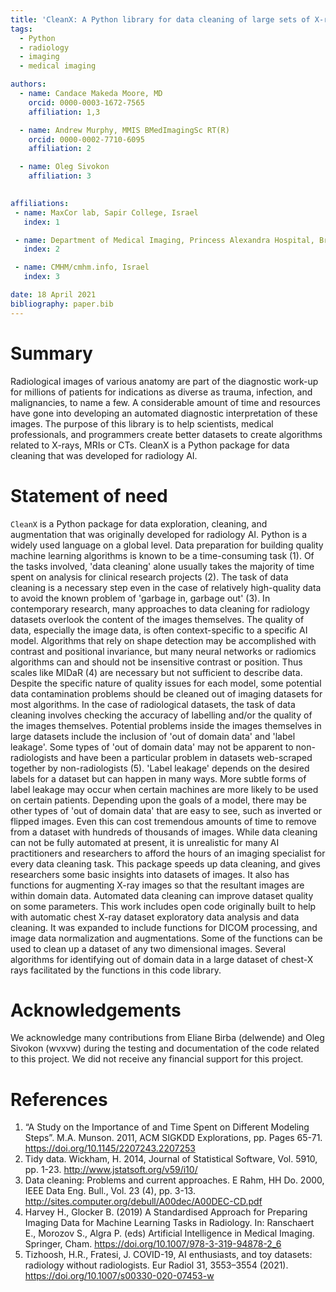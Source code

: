 ```yaml
---
title: 'CleanX: A Python library for data cleaning of large sets of X-rays'
tags:
  - Python
  - radiology
  - imaging
  - medical imaging

authors:
  - name: Candace Makeda Moore, MD
    orcid: 0000-0003-1672-7565
    affiliation: 1,3

  - name: Andrew Murphy, MMIS BMedImagingSc RT(R)
    orcid: 0000-0002-7710-6095
    affiliation: 2    

  - name: Oleg Sivokon
    affiliation: 3  
     

affiliations:
 - name: MaxCor lab, Sapir College, Israel
   index: 1

 - name: Department of Medical Imaging, Princess Alexandra Hospital, Brisbane, QLD, Australia
   index: 2   

 - name: CMHM/cmhm.info, Israel
   index: 3   

date: 18 April 2021
bibliography: paper.bib
---
```


# Summary


Radiological images of various anatomy are part of the diagnostic work-up for millions of patients for indications as diverse as trauma, infection, and malignancies, to name a few.  A considerable amount of time and resources have gone into developing an automated diagnostic interpretation of these images. The purpose of this library is to help scientists, medical professionals, and programmers create better datasets to create algorithms related to X-rays, MRIs or CTs.
CleanX is a Python package for data cleaning that was developed for radiology AI. 


# Statement of need

`CleanX` is a Python package for data exploration, cleaning, and augmentation that was originally developed for radiology AI. Python is a widely used language on a global level. Data preparation for building quality machine learning algorithms is known to be a time-consuming task (1). Of the tasks involved, 'data cleaning' alone usually takes the majority of time spent on analysis for clinical research projects (2). The task of data cleaning is a necessary step even in the case of relatively high-quality data to avoid the known problem of 'garbage in, garbage out' (3).
In contemporary research, many approaches to data cleaning for radiology datasets overlook the content of the images themselves. The quality of data, especially the image data, is often context-specific to a specific AI model.
Algorithms that rely on shape detection may be accomplished with contrast and positional invariance, but many neural networks or radiomics algorithms can and should not be insensitive contrast or position. Thus scales like MIDaR (4) are necessary but not sufficient to describe data. Despite the specific nature of quality issues for each model, some potential data contamination problems should be cleaned out of imaging datasets for most algorithms.
In the case of radiological datasets, the task of data cleaning involves checking the accuracy of labelling and/or the quality of the images themselves. Potential problems inside the images themselves in large datasets include the inclusion of 'out of domain data' and 'label leakage'. Some types of 'out of domain data' may not be apparent to non-radiologists and have been a particular problem in datasets web-scraped together by non-radiologists (5).
'Label leakage' depends on the desired labels for a dataset but can happen in many ways. More subtle forms of label leakage may occur when certain machines are more likely to be used on certain patients. Depending upon the goals of a model, there may be other types of 'out of domain data' that are easy to see, such as inverted or flipped images. Even this can cost tremendous amounts of time to remove from a dataset with hundreds of thousands of images.
While data cleaning can not be fully automated at present, it is unrealistic for many AI practitioners and researchers to afford the hours of an imaging specialist for every data cleaning task. This package speeds up data cleaning, and gives researchers some basic insights into datasets of images. It also has functions for augmenting X-ray images so that the resultant images are within domain data. 
Automated data cleaning can improve dataset quality on some parameters. This work includes open code originally built to help with automatic chest X-ray dataset exploratory data analysis and data cleaning. It was expanded to include functions for DICOM processing, and image data normalization and augmentations. Some of the functions can be used to clean up a dataset of any two dimensional images. Several algorithms for identifying out of domain data in a large dataset of chest-X rays facilitated by the functions in this code library.




# Acknowledgements

We acknowledge many contributions from Eliane Birba (delwende)  and Oleg Sivokon (wvxvw) during the testing and documentation of the code related to this project. We did not receive any financial support for this project. 

# References

1. “A Study on the Importance of and Time Spent on Different Modeling Steps”. M.A. Munson. 2011, ACM SIGKDD Explorations, pp. Pages 65-71. https://doi.org/10.1145/2207243.2207253
2. Tidy data. Wickham, H. 2014, Journal of Statistical Software, Vol. 5910, pp. 1-23. http://www.jstatsoft.org/v59/i10/
3. Data cleaning: Problems and current approaches. E Rahm, HH Do. 2000, IEEE Data Eng. Bull., Vol. 23 (4), pp. 3-13. http://sites.computer.org/debull/A00dec/A00DEC-CD.pdf
4. Harvey H., Glocker B. (2019) A Standardised Approach for Preparing Imaging Data for Machine Learning Tasks in Radiology. In: Ranschaert E., Morozov S., Algra P. (eds) Artificial Intelligence in Medical Imaging. Springer, Cham. https://doi.org/10.1007/978-3-319-94878-2_6
5. Tizhoosh, H.R., Fratesi, J. COVID-19, AI enthusiasts, and toy datasets: radiology without radiologists. Eur Radiol 31, 3553–3554 (2021). https://doi.org/10.1007/s00330-020-07453-w


